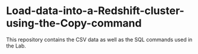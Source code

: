 # Load-data-into-a-Redshift-cluster-using-the-Copy-command

This repository contains the CSV data as well as the SQL commands used in the Lab.
